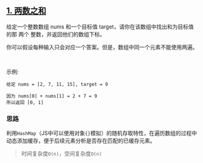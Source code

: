 ## [1. 两数之和](https://leetcode-cn.com/problems/two-sum/)

给定一个整数数组 nums 和一个目标值 target，请你在该数组中找出和为目标值的那 两个 整数，并返回他们的数组下标。

你可以假设每种输入只会对应一个答案。但是，数组中同一个元素不能使用两遍。

 

示例:
```
给定 nums = [2, 7, 11, 15], target = 9

因为 nums[0] + nums[1] = 2 + 7 = 9
所以返回 [0, 1]
```

### 思路

利用`HashMap`（JS中可以使用对象`{}`模拟）的随机存取特性，在遍历数组的过程中动态添加缓存，便于后续元素分析是否存在匹配的已缓存元素。

> 时间复杂度`O(n)`，空间复杂度`O(n)`
